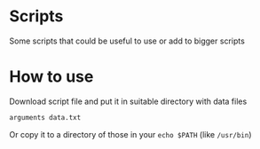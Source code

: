 # Scripts

Some scripts that could be useful to use or add to bigger scripts

# How to use

Download script file and put it in suitable directory with data files
``` bash
arguments data.txt
```

Or copy it to a directory of those in your `echo $PATH` (like `/usr/bin`)
